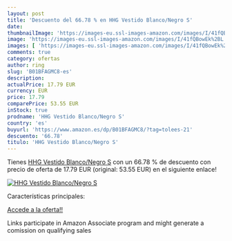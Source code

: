 ```yaml
---
layout: post
title: 'Descuento del 66.78 % en HHG Vestido Blanco/Negro S'
date: 
thumbnailImage: 'https://images-eu.ssl-images-amazon.com/images/I/41fQBowEk%2BL._SL200_.jpg'
image: 'https://images-eu.ssl-images-amazon.com/images/I/41fQBowEk%2BL._SL200_.jpg'
images: [ 'https://images-eu.ssl-images-amazon.com/images/I/41fQBowEk%2BL._SL200_.jpg' ]
comments: true
category: ofertas
author: ring
slug: 'B01BFAGMC8-es'
description:
actualPrice: 17.79 EUR
currency: EUR
price: 17.79
comparePrice: 53.55 EUR
inStock: true
prodname: 'HHG Vestido Blanco/Negro S'
country: 'es'
buyurl: 'https://www.amazon.es/dp/B01BFAGMC8/?tag=tolees-21'
descuento: '66.78'
titulo: 'HHG Vestido Blanco/Negro S'
---
```


Tienes [HHG Vestido Blanco/Negro S](https://www.amazon.es/dp/B01BFAGMC8/?tag=tolees-21) con un 66.78 % de descuento con precio de oferta de 17.79 EUR (original: 53.55 EUR) en el siguiente enlace!

[![HHG Vestido Blanco/Negro S](https://images-eu.ssl-images-amazon.com/images/I/41fQBowEk%2BL._SL200_.jpg)](https://www.amazon.es/dp/B01BFAGMC8/?tag=tolees-21)

Características principales:


[Accede a la oferta!!](https://www.amazon.es/dp/B01BFAGMC8/?tag=tolees-21)

Links participate in Amazon Associate program and might generate a comission on qualifying sales


